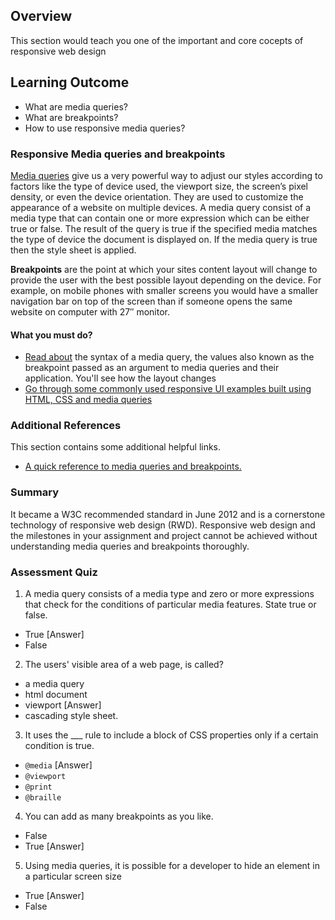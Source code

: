 ## Overview

This section would teach you one of the important and core cocepts of responsive web design

## Learning Outcome

- What are media queries?
- What are breakpoints?
- How to use responsive media queries?

### Responsive Media queries and breakpoints

[Media queries](https://www.w3.org/TR/mediaqueries-4/) give us a very powerful way to adjust our styles according to factors like the type of device used, the viewport size, the screen’s pixel density, or even the device orientation. They are used to customize the appearance of a website on multiple devices. A media query consist of a media type that can contain one or more expression which can be either true or false. The result of the query is true if the specified media matches the type of device the document is displayed on. If the media query is true then the style sheet is applied.

**Breakpoints** are the point at which your sites content layout will change to provide the user with the best possible layout depending on the device. For example, on mobile phones with smaller screens you would have a smaller navigation bar on top of the screen than if someone opens the same website on computer with 27″ monitor.

#### What you must do?

- [Read about](https://www.w3schools.com/css/css_rwd_mediaqueries.asp) the syntax of a media query, the values also known as the breakpoint passed as an argument to media queries and their application. You'll see how the layout changes
- [Go through some commonly used responsive UI examples built using HTML, CSS and media queries](https://www.w3schools.com/css/css3_mediaqueries_ex.asp)

### Additional References

This section contains some additional helpful links.

- [A quick reference to media queries and breakpoints.](https://www.tutorialrepublic.com/css-tutorial/css3-media-queries.php)

### Summary

It became a W3C recommended standard in June 2012 and is a cornerstone technology of responsive web design (RWD). Responsive web design and the milestones in your assignment and project cannot be achieved without understanding media queries and breakpoints thoroughly.

### Assessment Quiz

1. A media query consists of a media type and zero or more expressions that check for the conditions of particular media features. State true or false.

- True [Answer]
- False

2. The users' visible area of a web page, is called?

- a media query
- html document
- viewport [Answer]
- cascading style sheet.

3. It uses the \_\_\_ rule to include a block of CSS properties only if a certain condition is true.

- `@media` [Answer]
- `@viewport`
- `@print`
- `@braille`

4. You can add as many breakpoints as you like.

- False
- True [Answer]

5. Using media queries, it is possible for a developer to hide an element in a particular screen size

- True [Answer]
- False
